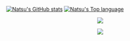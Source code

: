 [![Natsu's GitHub stats](https://github-readme-stats.vercel.app/api?username=CuteNatsu)](https://github.com/anuraghazra/github-readme-stats)
[![Natsu's Top language](https://github-readme-stats.vercel.app/api/top-langs?username=CuteNatsu&bg_color=30,e96443,904e95&title_color=fff&text_color=fff&count_private=true&hide_border=true)](https://github.com/anuraghazra/github-readme-stats)

[<div align="center"> <img src="https://visitor-badge.glitch.me/badge?page_id=CuteNatsu" /> </div>](https://visitor-badge.glitch.me/badge?page_id=jwenjian.visitor-badge)

<div align="center"> <img src="https://github-readme-streak-stats.herokuapp.com/?user=CuteNatsu" /> </div>
